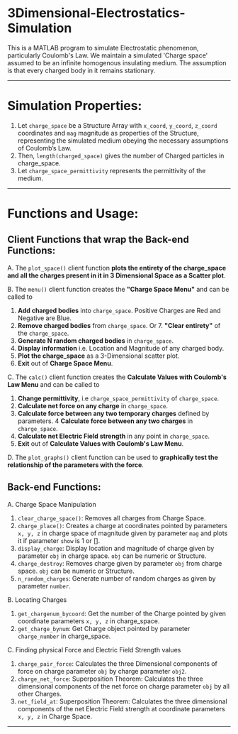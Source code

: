 # 3Dimensional-Electrostatics-Simulation
This is a MATLAB program to simulate Electrostatic phenomenon, particularly Coulomb's Law. We maintain a simulated 'Charge space' assumed to be an infinite homogenous insulating medium. The assumption is that every charged body in it remains stationary.

----
# Simulation Properties:
1. Let `charge_space` be a Structure Array  with `x_coord`, `y_coord`, `z_coord` coordinates and `mag` magnitude as properties of the Structure, representing the simulated medium obeying the necessary assumptions of Coulomb’s Law.
2. Then, `length(charged_space)` gives the number of Charged particles in charge_space.
3. Let `charge_space_permittivity` represents the permittivity of the medium.
----

# Functions and Usage:

Client Functions that wrap the Back-end Functions:
--
A. The `plot_space()` client function **plots the entirety of the charge_space and all the charges present in it in 3 Dimensional Space as a Scatter plot**. 

B. The `menu()` client function creates the **"Charge Space Menu"** and can be called to 
1. **Add charged bodies** into `charge_space`. Positive Charges are Red and Negative are Blue.
2. **Remove charged bodies** from `charge_space`. Or 7. **"Clear entirety"** of the `charge_space`.
3. **Generate N random charged bodies** in `charge_space`.
4. **Display information** i.e. Location and Magnitude of any charged body.
5. **Plot the charge_space** as a 3-Dimensional scatter plot.
6. **Exit** out of **Charge Space Menu**.

C. The `calc()` client function creates the **Calculate Values with Coulomb's Law Menu** and can be called to
1. **Change permittivity**, i.e `charge_space_permittivity` of `charge_space`.
2. **Calculate net force on any charge** in `charge_space`.
3. **Calculate force between any two temporary charges** defined by parameters.
4 **Calculate force between any two charges** in `charge_space`.
5. **Calculate net Electric Field strength** in any point in `charge_space`.
6. **Exit** out of **Calculate Values with Coulomb's Law Menu**.

D. The `plot_graphs()` client function can be used to **graphically test the relationship of the parameters with the force**.

Back-end Functions:
--
A. Charge Space Manipulation
1. `clear_charge_space()`: Removes all charges from Charge Space.
2. `charge_place()`: Creates a charge at coordinates pointed by parameters `x, y, z` in charge space of magnitude given by parameter `mag` and plots it if parameter `show` is 1 or [].
3. `display_charge`: Display location and magnitude of charge given by parameter `obj` in charge space. `obj` can be numeric or Structure.
4. `charge_destroy`: Removes charge given by parameter `obj` from charge space. `obj` can be numeric or Structure.
5. `n_random_charges`: Generate number of random charges as given by parameter `number`.

B. Locating Charges
1. `get_chargenum_bycoord`: Get the number of the Charge pointed by given coordinate parameters `x, y, z` in charge_space.
2. `get_charge_bynum`: Get Charge object pointed by parameter `charge_number` in charge_space. 

C. Finding physical Force and Electric Field Strength values
1. `charge_pair_force`: Calculates the three Dimensional components of force on charge parameter `obj` by charge parameter `obj2`.
2. `charge_net_force`: Superposition Theorem: Calculates the three dimensional components of the net force on charge parameter `obj` by all other Charges.
3. `net_field_at`: Superposition Theorem: Calculates the three dimensional components of the net Electric Field strength at coordinate parameters `x, y, z` in Charge Space.

----
